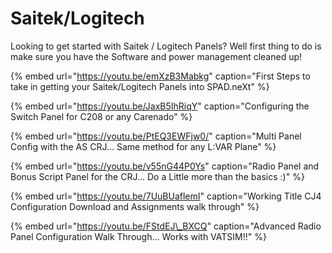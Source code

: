 # Saitek/Logitech

Looking to get started with Saitek / Logitech Panels?  Well first thing to do is make sure you have the Software and power management cleaned up!

{% embed url="https://youtu.be/emXzB3Mabkg" caption="First Steps to take in getting your Saitek/Logitech Panels into SPAD.neXt" %}

{% embed url="https://youtu.be/JaxB5IhRiqY" caption="Configuring the Switch Panel for C208 or any Carenado" %}

{% embed url="https://youtu.be/PtEQ3EWFjw0/" caption="Multi Panel Config with the AS CRJ... Same method for any L:VAR Plane" %}

{% embed url="https://youtu.be/v55nG44P0Ys" caption="Radio Panel and Bonus Script Panel for the CRJ... Do a Little more than the basics :\)" %}

{% embed url="https://youtu.be/7UuBUaflemI" caption="Working Title CJ4 Configuration Download and Assignments walk through" %}

{% embed url="https://youtu.be/FStdEJ\_BXCQ" caption="Advanced Radio Panel Configuration Walk Through... Works with VATSIM!!" %}



